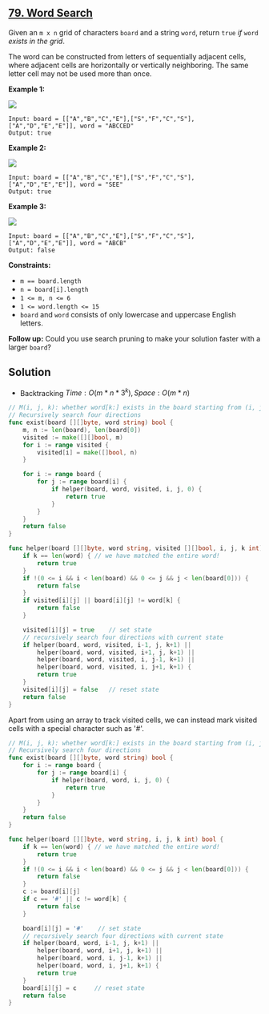 ## [79. Word Search](https://leetcode.com/problems/word-search/)


Given an `m x n` grid of characters `board` and a string `word`, return `true` _if_ `word` _exists in the grid_.

The word can be constructed from letters of sequentially adjacent cells, where adjacent cells are horizontally or vertically neighboring. The same letter cell may not be used more than once.

**Example 1:**

![](https://assets.leetcode.com/uploads/2020/11/04/word2.jpg)

```
Input: board = [["A","B","C","E"],["S","F","C","S"],["A","D","E","E"]], word = "ABCCED"
Output: true
```

**Example 2:**

![](https://assets.leetcode.com/uploads/2020/11/04/word-1.jpg)

```
Input: board = [["A","B","C","E"],["S","F","C","S"],["A","D","E","E"]], word = "SEE"
Output: true
```

**Example 3:**

![](https://assets.leetcode.com/uploads/2020/10/15/word3.jpg)

```
Input: board = [["A","B","C","E"],["S","F","C","S"],["A","D","E","E"]], word = "ABCB"
Output: false
```

**Constraints:**

*   `m == board.length`
*   `n = board[i].length`
*   `1 <= m, n <= 6`
*   `1 <= word.length <= 15`
*   `board` and `word` consists of only lowercase and uppercase English letters.

**Follow up:** Could you use search pruning to make your solution faster with a larger `board`?



## Solution

- Backtracking	$Time: O(m*n*3^k), Space: O(m*n)$ 

```go
// M(i, j, k): whether word[k:] exists in the board starting from (i, j)
// Recursively search four directions
func exist(board [][]byte, word string) bool {
    m, n := len(board), len(board[0])
    visited := make([][]bool, m)
    for i := range visited {
        visited[i] = make([]bool, n)
    }

    for i := range board {
        for j := range board[i] {
            if helper(board, word, visited, i, j, 0) {
                return true
            }
        }
    }
    return false
}

func helper(board [][]byte, word string, visited [][]bool, i, j, k int) bool {
    if k == len(word) { // we have matched the entire word!
        return true
    }
    if !(0 <= i && i < len(board) && 0 <= j && j < len(board[0])) {
        return false
    }
    if visited[i][j] || board[i][j] != word[k] {
        return false
    }

    visited[i][j] = true    // set state
    // recursively search four directions with current state
    if helper(board, word, visited, i-1, j, k+1) ||
        helper(board, word, visited, i+1, j, k+1) ||
        helper(board, word, visited, i, j-1, k+1) ||
        helper(board, word, visited, i, j+1, k+1) {
        return true
    }
    visited[i][j] = false   // reset state
    return false
}
```

Apart from using an array to track visited cells, we can instead mark visited cells with a special character such as '#'.

```go
// M(i, j, k): whether word[k:] exists in the board starting from (i, j)
// Recursively search four directions
func exist(board [][]byte, word string) bool {
    for i := range board {
        for j := range board[i] {
            if helper(board, word, i, j, 0) {
                return true
            }
        }
    }
    return false
}

func helper(board [][]byte, word string, i, j, k int) bool {
    if k == len(word) { // we have matched the entire word!
        return true
    }
    if !(0 <= i && i < len(board) && 0 <= j && j < len(board[0])) {
        return false
    }
	c := board[i][j]
    if c == '#' || c != word[k] {
        return false
    }

    board[i][j] = '#'    // set state
    // recursively search four directions with current state
    if helper(board, word, i-1, j, k+1) ||
        helper(board, word, i+1, j, k+1) ||
        helper(board, word, i, j-1, k+1) ||
        helper(board, word, i, j+1, k+1) {
        return true
    }
    board[i][j] = c   	// reset state
    return false
}
```


